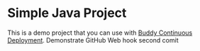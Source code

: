 # Simple Java Project
This is a demo project that you can use with [Buddy Continuous Deployment](https://buddy.works).
Demonstrate GitHub Web hook
second comit
